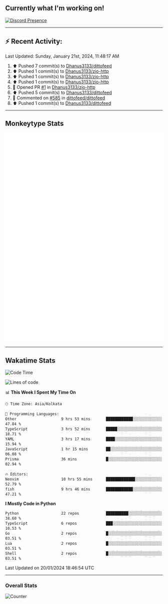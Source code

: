 ## Currently what I'm working on!
[![Discord Presence](https://lanyard.cnrad.dev/api/534981034400284712)](https://discord.com/users/534981034400284712)

---

## :zap: Recent Activity:
<!--RECENT_ACTIVITY:last_update-->
Last Updated: Sunday, January 21st, 2024, 11:48:17 AM
<!--RECENT_ACTIVITY:last_update_end-->
<!--RECENT_ACTIVITY:start-->
1. ⬆️ Pushed 7 commit(s) to [Dhanus3133/dittofeed](https://github.com/Dhanus3133/dittofeed)<br>
2. ⬆️ Pushed 1 commit(s) to [Dhanus3133/zio-http](https://github.com/Dhanus3133/zio-http)<br>
3. ⬆️ Pushed 1 commit(s) to [Dhanus3133/zio-http](https://github.com/Dhanus3133/zio-http)<br>
4. ⬆️ Pushed 1 commit(s) to [Dhanus3133/zio-http](https://github.com/Dhanus3133/zio-http)<br>
5. 💪 Opened PR [#1](https://github.com/Dhanus3133/zio-http/pull/1) in [Dhanus3133/zio-http](https://github.com/Dhanus3133/zio-http)<br>
6. ⬆️ Pushed 5 commit(s) to [Dhanus3133/dittofeed](https://github.com/Dhanus3133/dittofeed)<br>
7. 💬 Commented on [#585](https://github.com/dittofeed/dittofeed/pull/585#issuecomment-1898074719) in [dittofeed/dittofeed](https://github.com/dittofeed/dittofeed)<br>
8. ⬆️ Pushed 1 commit(s) to [Dhanus3133/dittofeed](https://github.com/Dhanus3133/dittofeed)<br>
<!--RECENT_ACTIVITY:end-->

---

## Monkeytype Stats
<a href="https://monkeytype.com/profile/dhanus">
  <img src="https://raw.githubusercontent.com/Dhanus3133/Dhanus3133/monkeytype/monkeytype-pb.svg" alt="Monkeytype Profile" />
</a>

---

## Wakatime Stats
<!--START_SECTION:waka-->
![Code Time](http://img.shields.io/badge/Code%20Time-1%2C597%20hrs%2045%20mins-blue)

![Lines of code](https://img.shields.io/badge/From%20Hello%20World%20I%27ve%20Written-4.8%20million%20lines%20of%20code-blue)

📊 **This Week I Spent My Time On** 

```text
🕑︎ Time Zone: Asia/Kolkata

💬 Programming Languages: 
Other                    9 hrs 53 mins       ████████████░░░░░░░░░░░░░   47.84 % 
TypeScript               3 hrs 52 mins       █████░░░░░░░░░░░░░░░░░░░░   18.71 % 
YAML                     3 hrs 17 mins       ████░░░░░░░░░░░░░░░░░░░░░   15.94 % 
JavaScript               1 hr 15 mins        ██░░░░░░░░░░░░░░░░░░░░░░░   06.08 % 
Prisma                   36 mins             █░░░░░░░░░░░░░░░░░░░░░░░░   02.94 % 

🔥 Editors: 
Neovim                   10 hrs 55 mins      █████████████░░░░░░░░░░░░   52.79 % 
fish                     9 hrs 46 mins       ████████████░░░░░░░░░░░░░   47.21 % 
```

**I Mostly Code in Python** 

```text
Python                   22 repos            ██████████░░░░░░░░░░░░░░░   38.60 % 
TypeScript               6 repos             ███░░░░░░░░░░░░░░░░░░░░░░   10.53 % 
Go                       2 repos             █░░░░░░░░░░░░░░░░░░░░░░░░   03.51 % 
Lua                      2 repos             █░░░░░░░░░░░░░░░░░░░░░░░░   03.51 % 
Shell                    2 repos             █░░░░░░░░░░░░░░░░░░░░░░░░   03.51 % 
```




 Last Updated on 20/01/2024 18:46:54 UTC
<!--END_SECTION:waka-->
---

### Overall Stats

<img src="https://moe-counter.glitch.me/get/@Dhanus3133?theme=asoul" alt="Counter" />
